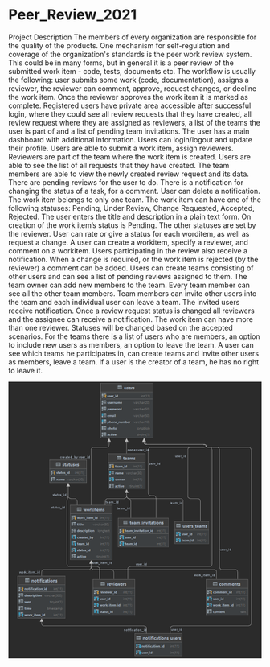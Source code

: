 # Peer_Review_2021

Project Description
The members of every organization are responsible for the quality of the products. One mechanism for self-regulation and coverage of the organization's standards is the peer work review system. This could be in many forms, but in general it is a peer review of the submitted work item - code, tests, documents etc. The workflow is usually the following: user submits some work (code, documentation), assigns a reviewer, the reviewer can comment, approve, request changes, or decline the work item. Once the reviewer approves the work item it is marked as complete.
Registered users have private area accessible after successful login, where they could see all review requests that they have created, all review request where they are assigned as reviewers, a list of the teams the user is part of and a list of pending team invitations. The user has a main dashboard with additional information.
Users can login/logout and update their profile. Users are able to submit a work item, assign reviewers. Reviewers are part of the team where the work item is created. Users are able to see the list of all requests that they have created. The team members are able to view the newly created review request and its data. 
There are pending reviews for the user to do. There is a notification for changing the status of a task, for a comment. User can delete a notification.
The work item belongs to only one team.
The work item can have one of the following statuses: Pending, Under Review, Change Requested, Accepted, Rejected.
The user enters the title and description in a plain text form. On creation of the work item’s status is Pending. The other statuses are set by the reviewer.
User can rate or give a status for each worditem, as well as request a change.
A user can create a workitem, specify a reviewer, and comment on a workitem. Users participating in the review also receive a notification.
When a change is required, or the work item is rejected (by the reviewer) a comment can be added.
Users can create teams consisting of other users and can see a list of pending reviews assigned to them. The team  owner can add new members to the team. Every team member can see all the other team members.
Team members can invite other users into the team and each individual user can leave a team. The invited users receive notification.
Once a review request status is changed all reviewers and the assignee can receive a notification. 
The work item can have more than one reviewer. Statuses will be changed based on the accepted scenarios.
For the teams there is a list of users who are members, an option to include new users as members, an option to leave the team.
A user can see which teams he participates in, can create teams and invite other users as members, leave a team. If a user is the creator of a team, he has no right to leave it.


![image.png](./image.png)

